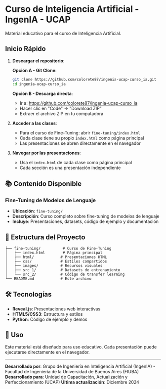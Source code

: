 # Curso de Inteligencia Artificial - IngenIA - UCAP

Material educativo para el curso de Inteligencia Artificial.

## Inicio Rápido

1. **Descargar el repositorio**:
   
   **Opción A - Git Clone**:
   ```bash
   git clone https://github.com/colorete87/ingenia-ucap-curso_ia.git
   cd ingenia-ucap-curso_ia
   ```
   
   **Opción B - Descarga directa**:
   - Ir a: https://github.com/colorete87/ingenia-ucap-curso_ia
   - Hacer clic en "Code" → "Download ZIP"
   - Extraer el archivo ZIP en tu computadora

2. **Acceder a las clases**:
   - Para el curso de Fine-Tuning: abrir `fine-tuning/index.html`
   - Cada clase tiene su propio `index.html` como página principal
   - Las presentaciones se abren directamente en el navegador

3. **Navegar por las presentaciones**:
   - Usa el `index.html` de cada clase como página principal
   - Cada sección es una presentación independiente

## 📚 Contenido Disponible

### Fine-Tuning de Modelos de Lenguaje
- **Ubicación**: `fine-tuning/`
- **Descripción**: Curso completo sobre fine-tuning de modelos de lenguaje
- **Incluye**: Presentaciones, datasets, código de ejemplo y documentación

## 📁 Estructura del Proyecto

```
├── fine-tuning/          # Curso de Fine-Tuning
│   ├── index.html        # Página principal
│   ├── html/            # Presentaciones HTML
│   ├── css/             # Estilos compartidos
│   ├── images/          # Recursos visuales
│   ├── src_1/           # Datasets de entrenamiento
│   └── src_2/           # Código de transfer learning
└── README.md            # Este archivo
```

## 🛠️ Tecnologías

- **Reveal.js**: Presentaciones web interactivas
- **HTML5/CSS3**: Estructura y estilos
- **Python**: Código de ejemplo y demos

## 📝 Uso

Este material está diseñado para uso educativo. Cada presentación puede ejecutarse directamente en el navegador.

---

**Desarrollado por**: Grupo de Ingeniería en Inteligencia Artificial (IngenIA) - Facultad de Ingeniería de la Universidad de Buenos Aires (FIUBA)
**Desarrollado para**: Unidad de Capacitación, Actualización y Perfeccionamiento (UCAP)
**Última actualización**: Diciembre 2024
